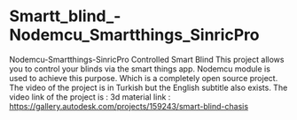 # Smartt_blind_-Nodemcu_Smartthings_SinricPro
Nodemcu-Smartthings-SinricPro Controlled Smart Blind 
This project allows you to control your blinds via the smart things app. Nodemcu module is used to achieve this purpose.
Which is a completely open source project. The video of the project is in Turkish but the English subtitle also exists. 
The video link of the project is  : 
3d material link : https://gallery.autodesk.com/projects/159243/smart-blind-chasis
